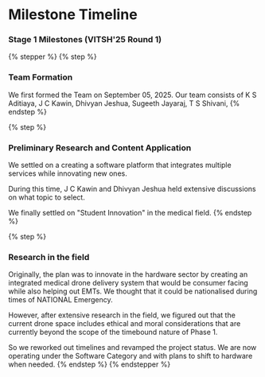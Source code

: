 # Milestone Timeline

### Stage 1 Milestones (VITSH'25 Round 1)

{% stepper %}
{% step %}
### Team Formation&#x20;

We first formed the Team on September 05, 2025. Our team consists of K S Aditiaya, J C Kawin, Dhivyan Jeshua, Sugeeth Jayaraj, T S Shivani,&#x20;
{% endstep %}

{% step %}
### Preliminary Research and Content Application

We settled on a creating a software platform that integrates multiple services while innovating new ones.

During this time, J C Kawin and Dhivyan Jeshua held extensive discussions on what topic to select.

We finally settled on "Student Innovation" in the medical field.&#x20;
{% endstep %}

{% step %}
### Research in the field

Originally, the plan was to innovate in the hardware sector by creating an integrated medical drone delivery system that would be consumer facing while also helping out EMTs. We thought that it could be nationalised during times of NATIONAL Emergency.

However, after extensive research in the field, we figured out that the current drone space includes ethical and moral considerations that are currently beyond the scope of the timebound nature of Phase 1.

So we reworked out timelines and revamped the project status. We are now operating under the Software Category and with plans to shift to hardware when needed.
{% endstep %}
{% endstepper %}
